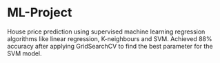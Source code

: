 # ML-Project
House price prediction using supervised machine learning regression algorithms like linear regression, K-neighbours and SVM. Achieved 88% accuracy after applying GridSearchCV to find the best parameter for the SVM model.

